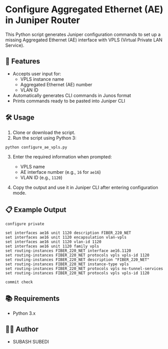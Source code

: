 

# Configure Aggregated Ethernet (AE) in Juniper Router

This Python script generates Juniper configuration commands to set up a missing Aggregated Ethernet (AE) interface with VPLS (Virtual Private LAN Service).

## 📌 Features

- Accepts user input for:
  - VPLS instance name
  - Aggregated Ethernet (AE) number
  - VLAN ID
- Automatically generates CLI commands in Junos format
- Prints commands ready to be pasted into Juniper CLI

## 🛠 Usage

1. Clone or download the script.
2. Run the script using Python 3:

```bash
python configure_ae_vpls.py
````

3. Enter the required information when prompted:

   * VPLS name
   * AE interface number (e.g., `16` for `ae16`)
   * VLAN ID (e.g., `1120`)

4. Copy the output and use it in Juniper CLI after entering configuration mode.

## 📋 Example Output

```
configure private

set interfaces ae16 unit 1120 description FIBER_220_NET
set interfaces ae16 unit 1120 encapsulation vlan-vpls
set interfaces ae16 unit 1120 vlan-id 1120
set interfaces ae16 unit 1120 family vpls
set routing-instances FIBER_220_NET interface ae16.1120
set routing-instances FIBER_220_NET protocols vpls vpls-id 1120
set routing-instances FIBER_220_NET description "FIBER_220_NET"
set routing-instances FIBER_220_NET instance-type vpls
set routing-instances FIBER_220_NET protocols vpls no-tunnel-services
set routing-instances FIBER_220_NET protocols vpls vpls-id 1120

commit check
```

## 📚 Requirements

* Python 3.x

## 👨‍💼 Author

* SUBASH SUBEDI


